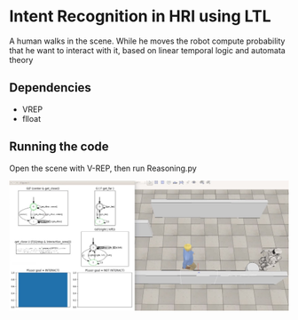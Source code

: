 # Intent Recognition in HRI using LTL

A human walks in the scene. While he moves the robot compute probability that he want to interact with it, based on linear temporal logic and automata theory

## Dependencies
- VREP
- flloat

## Running the code 
Open the scene with V-REP, then run Reasoning.py

![scene](./images/LTLimpl.jpg)



 
